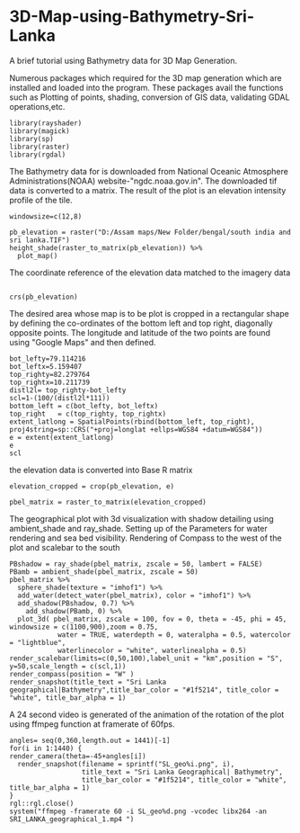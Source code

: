 # 3D-Map-using-Bathymetry-Sri-Lanka
A brief tutorial using Bathymetry data for 3D Map Generation.


Numerous packages which required for the 3D map generation which are installed and loaded into the program. These packages avail the functions such as Plotting of points, shading, conversion of GIS data, validating GDAL operations,etc. 
```{r}
library(rayshader)
library(magick)
library(sp)
library(raster)
library(rgdal)
```
The Bathymetry data for is downloaded from National Oceanic Atmosphere Administrations(NOAA) website-"ngdc.noaa.gov.in". The downloaded tif data is converted to a matrix. The result of the plot is an elevation intensity profile of the tile.
```{r fig1, fig.height = 15, fig.width = 10, align= "center"}
windowsize=c(12,8)

pb_elevation = raster("D:/Assam maps/New Folder/bengal/south india and sri lanka.TIF")
height_shade(raster_to_matrix(pb_elevation)) %>%
  plot_map()

```
The coordinate reference of the elevation data matched to the imagery data
```{r}

crs(pb_elevation)
```

The desired area whose map is to be plot is cropped in a rectangular shape by defining the co-ordinates of the bottom left and top right, diagonally opposite points. The longitude and latitude of the two points are found using "Google Maps" and then defined.
```{r}
bot_lefty=79.114216
bot_leftx=5.159407
top_righty=82.279764
top_rightx=10.211739
distl2l= top_righty-bot_lefty  
scl=1-(100/(distl2l*111))
bottom_left = c(bot_lefty, bot_leftx)
top_right   = c(top_righty, top_rightx)
extent_latlong = SpatialPoints(rbind(bottom_left, top_right), proj4string=sp::CRS("+proj=longlat +ellps=WGS84 +datum=WGS84"))
e = extent(extent_latlong)
e
scl

```
the elevation data is converted into Base R matrix
```{r fig4, fig.height = 15, fig.width = 10, align= "center"}
elevation_cropped = crop(pb_elevation, e)

pbel_matrix = raster_to_matrix(elevation_cropped)

```

The geographical plot with 3d visualization with shadow detailing using ambient_shade and ray_shade. Setting up of the Parameters for water rendering and sea bed visibility. Rendering of Compass to the west of the plot and scalebar to the south
```{r fig7, fig.height=12, fig.width=9, align=}
PBshadow = ray_shade(pbel_matrix, zscale = 50, lambert = FALSE)
PBamb = ambient_shade(pbel_matrix, zscale = 50)
pbel_matrix %>%
  sphere_shade(texture = "imhof1") %>%
  add_water(detect_water(pbel_matrix), color = "imhof1") %>%
  add_shadow(PBshadow, 0.7) %>%
    add_shadow(PBamb, 0) %>%
  plot_3d( pbel_matrix, zscale = 100, fov = 0, theta = -45, phi = 45, windowsize = c(1100,900),zoom = 0.75,
            water = TRUE, waterdepth = 0, wateralpha = 0.5, watercolor = "lightblue",
            waterlinecolor = "white", waterlinealpha = 0.5)
render_scalebar(limits=c(0,50,100),label_unit = "km",position = "S", y=50,scale_length = c(scl,1))
render_compass(position = "W" )
render_snapshot(title_text = "Sri Lanka geographical|Bathymetry",title_bar_color = "#1f5214", title_color = "white", title_bar_alpha = 1)
```
A 24 second video is generated of the animation of the rotation of the plot using ffmpeg function at framerate of 60fps.
```{r}
angles= seq(0,360,length.out = 1441)[-1]
for(i in 1:1440) {
render_camera(theta=-45+angles[i])
  render_snapshot(filename = sprintf("SL_geo%i.png", i), 
                  title_text = "Sri Lanka Geographical| Bathymetry",
                  title_bar_color = "#1f5214", title_color = "white", title_bar_alpha = 1)
}
rgl::rgl.close()
system("ffmpeg -framerate 60 -i SL_geo%d.png -vcodec libx264 -an SRI_LANKA_geographical_1.mp4 ")
```
